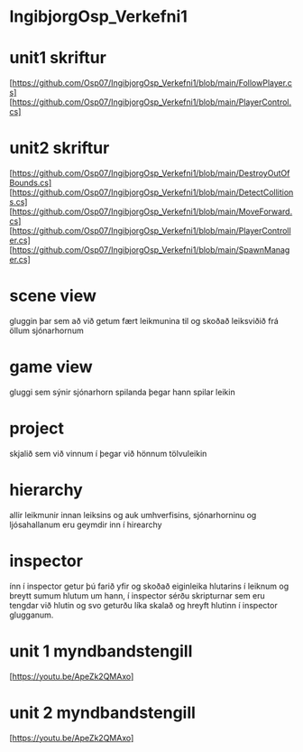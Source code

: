 # IngibjorgOsp_Verkefni1
# unit1 skriftur
[https://github.com/Osp07/IngibjorgOsp_Verkefni1/blob/main/FollowPlayer.cs]
[https://github.com/Osp07/IngibjorgOsp_Verkefni1/blob/main/PlayerControl.cs]
# unit2 skriftur
[https://github.com/Osp07/IngibjorgOsp_Verkefni1/blob/main/DestroyOutOfBounds.cs]
[https://github.com/Osp07/IngibjorgOsp_Verkefni1/blob/main/DetectCollitions.cs]
[https://github.com/Osp07/IngibjorgOsp_Verkefni1/blob/main/MoveForward.cs]
[https://github.com/Osp07/IngibjorgOsp_Verkefni1/blob/main/PlayerController.cs]
[https://github.com/Osp07/IngibjorgOsp_Verkefni1/blob/main/SpawnManager.cs]
# scene view
gluggin þar sem að við getum fært leikmunina til og skoðað leiksviðið frá öllum sjónarhornum
# game view
gluggi sem sýnir sjónarhorn spilanda þegar hann spilar leikin
# project
skjalið sem við vinnum í þegar við hönnum tölvuleikin
# hierarchy
allir leikmunir innan leiksins og auk umhverfisins, sjónarhorninu og ljósahallanum eru geymdir inn í hirearchy
# inspector
ínn í inspector getur þú farið yfir og skoðað eiginleika hlutarins í leiknum og breytt sumum hlutum um hann, í inspector sérðu skripturnar sem eru tengdar við hlutin og svo geturðu líka skalað og hreyft hlutinn í inspector glugganum.
# unit 1 myndbandstengill
[https://youtu.be/ApeZk2QMAxo]
# unit 2 myndbandstengill
[https://youtu.be/ApeZk2QMAxo]

